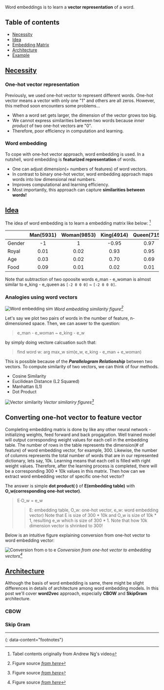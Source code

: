 Word embeddings is to learn a **vector representation** of a word.

## Table of contents
- [Necessity](#necessity)
- [Idea](#idea)
- [Embedding Matrix](#embedding-matrix)
- [Architecture](#architecture)
- [Example](#example)

## [Necessity](#necessity)

### One-hot vector representation

Previously, we used one-hot vector to represent different words. One-hot vector means a vector with only one "1" and others are all zeros. However, this method soon encounters some problems...

- When a word set gets larger, the dimension of the vector grows too big.
- We cannot express similarities between two words because *inner product* of two one-hot vectors are "0".
- Therefore, poor efficiency in computation and learning.

### Word embedding

To cope with one-hot vector approach, word embedding is used. In a nutshell, word embedding is **featurized representation** of words.

- One can adjust dimension(= numbers of features) of word vectors.
- In contrast to binary one-hot vector, word embedding approach maps words into low dimensional real numbers.
- Improves computational and learning efficiency.
- Most importantly, this approach can capture **similarities between words!**

## [Idea](#idea)

The idea of word embedding is to learn a embedding matrix like below: [^1]

|             | Man(5931)     | Woman(9853)   | King(4914)    | Queen(7157)   | Apple(456)    | Orange(6257)  |
|-------------|:-------------:|:-------------:|:-------------:|:-------------:|:-------------:|:-------------:|
| Gender      | -1            | 1             | -0.95         | 0.97          | 0.00          | 0.01          |
| Royal       | 0.01          | 0.02          | 0.93          | 0.95          | -0.01         | 0.00          |
| Age         | 0.03          | 0.02          | 0.70          | 0.69          | 0.03          | -0.02         |
| Food        | 0.09          | 0.01          | 0.02          | 0.01          | 0.95          | 0.97          |

Note that subtraction of two opoosite words e_man - e_woman is almost similar to e_king - e_queen as `[-2 0 0 0]` ~ `[-2 0 0 0]`.

### Analogies using word vectors

![Word embedding sim](https://miro.medium.com/v2/resize:fit:1358/0*hcWVsMExgGQJWpt1)
*Word embedding similarity figure[^2]*

Let's say we plot two pairs of words in the number of feature, n-dimensioned space. Then, we can aswer to the question:

> e_man - e_woman ~ e_king - e_w

by simply doing vectore calcuation such that: 

> find word w: arg max_w sim(e_w, e_king - e_man + e_woman)

This is possible because of the ***Parallelogram Relationship*** between two vectors. To compute similarity of two vectors, we can think of four methods.

- Cosine Similarity
- Eucilidean Distance (L2 Squared)
- Manhattan (L1)
- Dot Product

![Vector similarity](https://assets.zilliz.com/Similarity_Metrics_for_Vector_Search_Zilliz_43396d4adb.png)
*Vector similariry figures[^3]*

## Converting one-hot vector to feature vector

Completing embedding matrix is done by like any other neural network - initializing weights, feed forward and back progagation. Well trained model will output corresponding weight values for each cell in the embedding table.
The number of rows in the table represents the dimension(# of feature) of word embedding vector, for example, 300. Likewise, the number of columns represents the total number of words that are in our represented dictionary, lets say, 10k.
Learning means that each cell is filled with right weight values. Therefore, after the learning process is completed, there will be a corresponding 300 * 10k values in this matrix. Then how can we extract word embedding vector of specific one-hot vector?

The answer is simple **dot product(·)** of **E(embedding table)** with **O_w(corresponding one-hot vector)**.

> E·O_w = e_w
> > E: embedding table, O_w: one-hot vector, e_w: word embedding vector)
> > Note that E is size of 300 * 10k and O_w is size of 10k * 1, resulting e_w which is size of 300 * 1.
> > Note that how 10k dimension vector is shrinked to 300!

Below is an intuitive figure explaining conversion from one-hot vector to word embedding vector:

![Conversion from o to e](https://miro.medium.com/v2/resize:fit:1400/1*mZ9hcwdYDH9_wfskFJ-now.png)
*Conversion from one-hot vector to embedding vectors[^4]*

## [Architecture](#architecture)

Although the basis of word embedding is same, there might be slight differences in details of architecture among word embedding models. In this post we'll cover **word2vec** approach, especially **CBOW** and **SkipGram** architecture.

### CBOW

### Skip Gram

---
{: data-content="footnotes"}

[^1]: Tabel contents originally from Andrew Ng's video
[^2]: Figure source *[from here](https://miro.medium.com/v2/resize:fit:1358/0*hcWVsMExgGQJWpt1)*
[^3]: Figure source *[from here](https://assets.zilliz.com/Similarity_Metrics_for_Vector_Search_Zilliz_43396d4adb.png)*
[^4]: Figure source *[from here](https://medium.com/@dhartidhami/learning-word-embeddings-9f15533645b3)*
